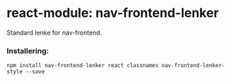 # react-module: nav-frontend-lenker

Standard lenke for nav-frontend.

### Installering:
```
npm install nav-frontend-lenker react classnames nav-frontend-lenker-style --save
```
